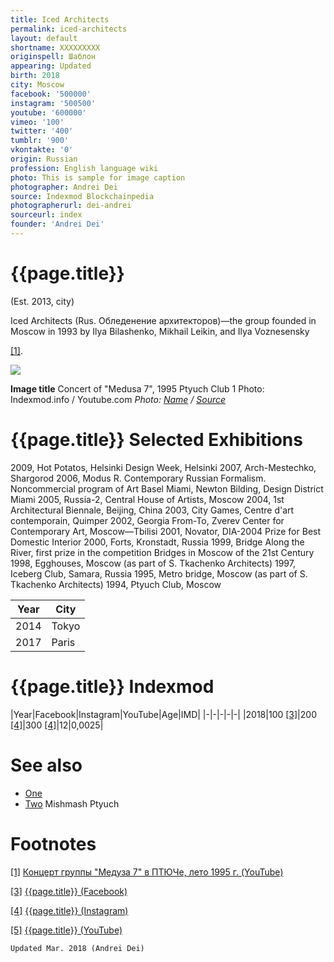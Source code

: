 ```yaml
---
title: Iced Architects
permalink: iced-architects
layout: default
shortname: XXXXXXXXX
originspell: Шаблон
appearing: Updated
birth: 2018
city: Moscow
facebook: '500000'
instagram: '500500'
youtube: '600000'
vimeo: '100'
twitter: '400'
tumblr: '900'
vkontakte: '0'
origin: Russian
profession: English language wiki
photo: This is sample for image caption
photographer: Andrei Dei
source: Indexmod Blockchainpedia
photographerurl: dei-andrei
sourceurl: index
founder: 'Andrei Dei'
---
```


# {{page.title}}

(Est. 2013, city)

Iced Architects (Rus. Обледенение архитекторов)—the group founded in Moscow in 1993 by Ilya Bilashenko, Mikhail Leikin, and Ilya Voznesensky

<span id="a1">[\[1\]](#f1)</span>.

![](/encyclopedia/images/medusa.png)

**Image title**
Concert of "Medusa 7", 1995 Ptyuch Club 1
Photo: Indexmod.info / Youtube.com
*Photo: [Name](index) / [Source](index)*

# {{page.title}} Selected Exhibitions

2009, Hot Potatos, Helsinki Design Week, Helsinki
2007, Arch-Mestechko, Shargorod
2006, Modus R. Contemporary Russian Formalism. Noncommercial program of Art Basel Miami, Newton Bilding, Design District Miami
2005, Russia-2, Central House of Artists, Moscow
2004, 1st Architectural Biennale, Beijing, China
2003, City Games, Centre d'art contemporain, Quimper
2002, Georgia From-To, Zverev Center for Contemporary Art, Moscow—Tbilisi
2001, Novator, DIA-2004 Prize for Best Domestic Interior
2000, Forts, Kronstadt, Russia
1999, Bridge Along the River, first prize in the competition Bridges in Moscow of the 21st Century
1998, Egghouses, Moscow (as part of S. Tkachenko Architects)
1997, Iceberg Club, Samara, Russia
1995, Metro bridge, Moscow (as part of S. Tkachenko Architects)
1994, Ptyuch Club, Moscow

|Year|City|
|-|-|
|2014|Tokyo|
|2017|Paris|

# {{page.title}} Indexmod

|Year|Facebook|Instagram|YouTube|Age|IMD|
|-|-|-|-|-|
|2018|100 <span id="a3">[\[3\]](#f3)</span>|200 <span id="a4">[\[4\]](#f4)</span>|300 <span id="a4">[\[4\]](#f4)</span>|12|0,0025|


# See also

+ [One](index)
+ [Two](index)
Mishmash
Ptyuch

# Footnotes

[[1]](#a1) <span id="f1"></span> [Концерт группы "Медуза 7" в ПТЮЧе, лето 1995 г. (YouTube)](https://www.youtube.com/watch?v=aU9g75uWNXM)

[[3]](#a3) <span id="f3"></span> [{{page.title}} (Facebook)](index)

[[4]](#a4) <span id="f4"></span> [{{page.title}} (Instagram)](index)

[[5]](#a5) <span id="f5"></span> [{{page.title}} (YouTube)](index)

`Updated Mar. 2018 (Andrei Dei)`
